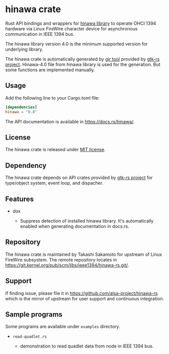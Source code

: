 # hinawa crate

Rust API bindings and wrappers for
[hinawa library](https://git.kernel.org/pub/scm/libs/ieee1394/libhinawa.git/) to operate OHCI 1394
hardware via Linux FireWire character device for asynchronous communication in IEEE 1394 bus.

The hinawa library version 4.0 is the minimum supported version for underlying library.

The hinawa crate is automatically generated by [gir tool](https://gtk-rs.org/gir/book/) provided
by [gtk-rs project](https://gtk-rs.org/). Hinawa-4.0 file from hinawa library is used for the
generation. But some functions are implemented manually.

## Usage

Add the following line to your Cargo.toml file:

```toml
[dependencies]
hinawa = "0.8"
```

The API documentation is available in <https://docs.rs/hinawa/>.

## License

The hinawa crate is released under [MIT license](https://spdx.org/licenses/MIT.html).

## Dependency

The hinawa crate depends on API crates provided by [gtk-rs project](https://gtk-rs.org/) for
type/object system, event loop, and dispacher.

## Features

* dox

   * Suppress detection of installed hinawa library. It's automatically enabled when generating
     documentation in docs.rs.

## Repository

The hinawa crate is maintained by Takashi Sakamoto for upstream of Linux FireWire subsystem.
The remote repository locates in <https://git.kernel.org/pub/scm/libs/ieee1394/hinawa-rs.git/>.

## Support

If finding issue, please file it in <https://github.com/alsa-project/hinawa-rs> which is the mirror
of upstream for user support and continuous integration.

## Sample programs
Some programs are available under `examples` directory.

* `read-quadlet.rs`

    * demonstration to read quadlet data from node in IEEE 1394 bus.
